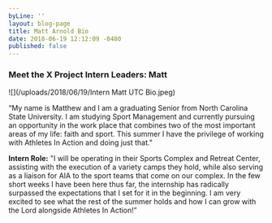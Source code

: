 ```yaml
---
byLine: ''
layout: blog-page
title: Matt Arnold Bio
date: 2018-06-19 12:12:09 -0400
published: false
---
```

### Meet the X Project Intern Leaders:  Matt

![](/uploads/2018/06/19/Intern Matt UTC Bio.jpeg)

“My name is Matthew and I am a graduating Senior from North Carolina State University. I am studying Sport Management and currently pursuing an opportunity in the work place that combines two of the most important areas of my life: faith and sport. This summer I have the privilege of working with Athletes In Action and doing just that."

**Intern Role:**  "I will be operating in their Sports Complex and Retreat Center, assisting with the execution of a variety camps they hold, while also serving as a liaison for AIA to the sport teams that come on our complex. In the few short weeks I have been here thus far, the internship has radically surpassed the expectations that I set for it in the beginning. I am very excited to see what the rest of the summer holds and how I can grow with the Lord alongside Athletes In Action!”